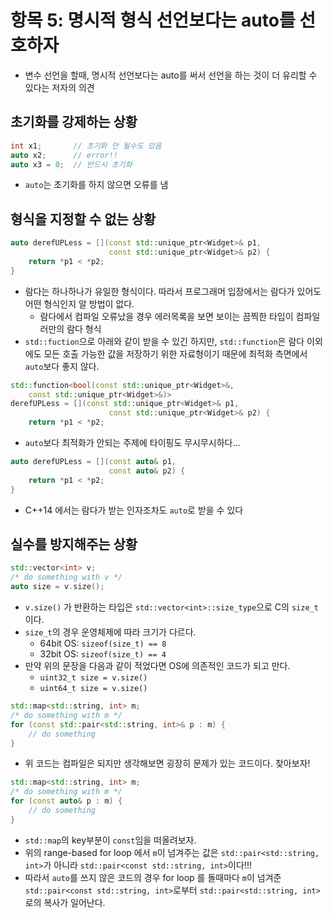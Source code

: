 # 항목 5: 명시적 형식 선언보다는 auto를 선호하자

- 변수 선언을 할때, 명시적 선언보다는 auto를 써서 선언을 하는 것이 더 유리할 수 있다는 저자의 의견

## 초기화를 강제하는 상황

```c++
int x1;       // 초기화 안 될수도 있음
auto x2;      // error!!
auto x3 = 0;  // 반드시 초기화
```

- `auto`는 초기화를 하지 않으면 오류를 냄

## 형식을 지정할 수 없는 상황

```c++
auto derefUPLess = [](const std::unique_ptr<Widget>& p1,
                      const std::unique_ptr<Widget>& p2) {
    return *p1 < *p2;
}
```

- 람다는 하나하나가 유일한 형식이다. 따라서 프로그래머 입장에서는 람다가 있어도 어떤 형식인지 알 방법이 없다.
  + 람다에서 컴파일 오류났을 경우 에러목록을 보면 보이는 끔찍한 타입이 컴파일러만의 람다 형식
- `std::fuction`으로 아래와 같이 받을 수 있긴 하지만, `std::function`은 람다 이외에도 모든 호출 가능한 값을 저장하기 위한 자료형이기 때문에 최적화 측면에서 `auto`보다 좋지 않다.

```c++
std::function<bool(const std::unique_ptr<Widget>&,
    const std::unique_ptr<Widget>&)>
derefUPLess = [](const std::unique_ptr<Widget>& p1,
                      const std::unique_ptr<Widget>& p2) {
    return *p1 < *p2;
```

- `auto`보다 최적화가 안되는 주제에 타이핑도 무시무시하다...

```c++
auto derefUPLess = [](const auto& p1,
                      const auto& p2) {
    return *p1 < *p2;
}
```

- C++14 에서는 람다가 받는 인자조차도 `auto`로 받을 수 있다

## 실수를 방지해주는 상황

```c++
std::vector<int> v;
/* do something with v */
auto size = v.size();
```

- `v.size()` 가 반환하는 타입은 `std::vector<int>::size_type`으로 C의 `size_t`이다.
- `size_t`의 경우 운영체제에 따라 크기가 다르다.
  + 64bit OS: `sizeof(size_t) == 8`
  + 32bit OS: `sizeof(size_t) == 4`
- 만약 위의 문장을 다음과 같이 적었다면 OS에 의존적인 코드가 되고 만다.
  + `uint32_t size = v.size()`
  + `uint64_t size = v.size()`

```c++
std::map<std::string, int> m;
/* do something with m */
for (const std::pair<std::string, int>& p : m) {
    // do something
}
```

- 위 코드는 컴파일은 되지만 생각해보면 굉장히 문제가 있는 코드이다. 찾아보자!

```c++
std::map<std::string, int> m;
/* do something with m */
for (const auto& p : m) {
    // do something
}
```

- `std::map`의 key부분이 `const`임을 떠올려보자.
- 위의 range-based for loop 에서 `m`이 넘겨주는 값은 `std::pair<std::string, int>`가 아니라 `std::pair<const std::string, int>`이다!!!
- 따라서 `auto`를 쓰지 않은 코드의 경우 for loop 를 돌때마다 `m`이 넘겨준 `std::pair<const std::string, int>`로부터 `std::pair<std::string, int>`로의 복사가 일어난다.